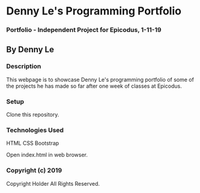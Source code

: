 # Denny Le's Programming Portfolio

### Portfolio - Independent Project for Epicodus, 1-11-19

## By Denny Le

### Description
This webpage is to showcase Denny Le's programming portfolio of some of the projects he has made so far after one week of classes at Epicodus.

### Setup
Clone this repository.

### Technologies Used
HTML
CSS
Bootstrap


Open index.html in web browser.

### Copyright (c) 2019
Copyright Holder All Rights Reserved.
